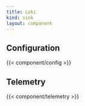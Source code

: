 ```yaml
---
title: Loki
kind: sink
layout: component
---
```


## Configuration

{{< component/config >}}

## Telemetry

{{< component/telemetry >}}
